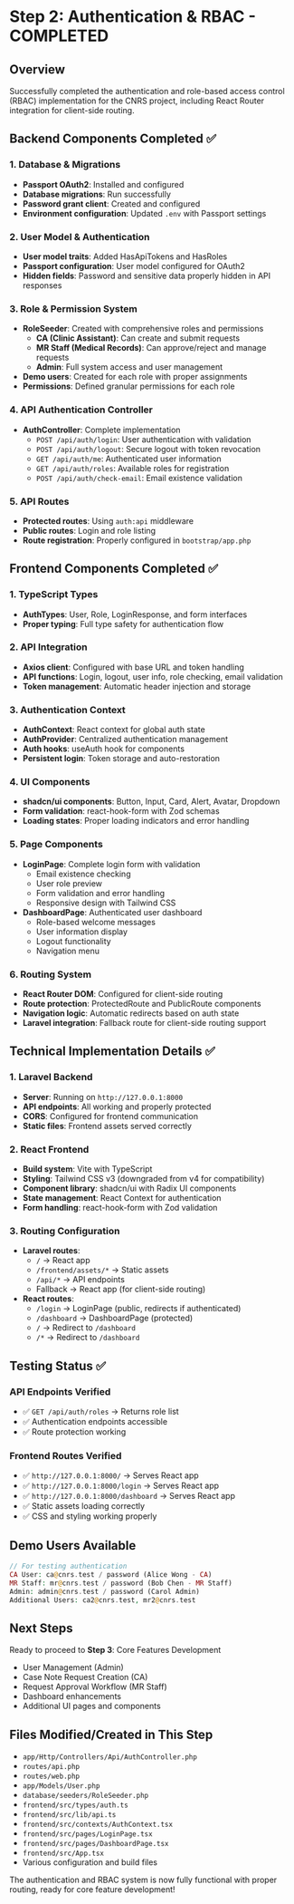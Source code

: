 # Step 2: Authentication & RBAC - COMPLETED

## Overview
Successfully completed the authentication and role-based access control (RBAC) implementation for the CNRS project, including React Router integration for client-side routing.

## Backend Components Completed ✅

### 1. Database & Migrations
- **Passport OAuth2**: Installed and configured
- **Database migrations**: Run successfully
- **Password grant client**: Created and configured
- **Environment configuration**: Updated `.env` with Passport settings

### 2. User Model & Authentication
- **User model traits**: Added HasApiTokens and HasRoles
- **Passport configuration**: User model configured for OAuth2
- **Hidden fields**: Password and sensitive data properly hidden in API responses

### 3. Role & Permission System
- **RoleSeeder**: Created with comprehensive roles and permissions
  - **CA (Clinic Assistant)**: Can create and submit requests
  - **MR Staff (Medical Records)**: Can approve/reject and manage requests  
  - **Admin**: Full system access and user management
- **Demo users**: Created for each role with proper assignments
- **Permissions**: Defined granular permissions for each role

### 4. API Authentication Controller
- **AuthController**: Complete implementation
  - `POST /api/auth/login`: User authentication with validation
  - `POST /api/auth/logout`: Secure logout with token revocation
  - `GET /api/auth/me`: Authenticated user information
  - `GET /api/auth/roles`: Available roles for registration
  - `POST /api/auth/check-email`: Email existence validation

### 5. API Routes
- **Protected routes**: Using `auth:api` middleware
- **Public routes**: Login and role listing
- **Route registration**: Properly configured in `bootstrap/app.php`

## Frontend Components Completed ✅

### 1. TypeScript Types
- **AuthTypes**: User, Role, LoginResponse, and form interfaces
- **Proper typing**: Full type safety for authentication flow

### 2. API Integration
- **Axios client**: Configured with base URL and token handling
- **API functions**: Login, logout, user info, role checking, email validation
- **Token management**: Automatic header injection and storage

### 3. Authentication Context
- **AuthContext**: React context for global auth state
- **AuthProvider**: Centralized authentication management
- **Auth hooks**: useAuth hook for components
- **Persistent login**: Token storage and auto-restoration

### 4. UI Components
- **shadcn/ui components**: Button, Input, Card, Alert, Avatar, Dropdown
- **Form validation**: react-hook-form with Zod schemas
- **Loading states**: Proper loading indicators and error handling

### 5. Page Components
- **LoginPage**: Complete login form with validation
  - Email existence checking
  - User role preview
  - Form validation and error handling
  - Responsive design with Tailwind CSS
- **DashboardPage**: Authenticated user dashboard
  - Role-based welcome messages
  - User information display
  - Logout functionality
  - Navigation menu

### 6. Routing System
- **React Router DOM**: Configured for client-side routing
- **Route protection**: ProtectedRoute and PublicRoute components
- **Navigation logic**: Automatic redirects based on auth state
- **Laravel integration**: Fallback route for client-side routing support

## Technical Implementation Details ✅

### 1. Laravel Backend
- **Server**: Running on `http://127.0.0.1:8000`
- **API endpoints**: All working and properly protected
- **CORS**: Configured for frontend communication
- **Static files**: Frontend assets served correctly

### 2. React Frontend
- **Build system**: Vite with TypeScript
- **Styling**: Tailwind CSS v3 (downgraded from v4 for compatibility)
- **Component library**: shadcn/ui with Radix UI components
- **State management**: React Context for authentication
- **Form handling**: react-hook-form with Zod validation

### 3. Routing Configuration
- **Laravel routes**:
  - `/` → React app
  - `/frontend/assets/*` → Static assets
  - `/api/*` → API endpoints
  - Fallback → React app (for client-side routing)
- **React routes**:
  - `/login` → LoginPage (public, redirects if authenticated)
  - `/dashboard` → DashboardPage (protected)
  - `/` → Redirect to `/dashboard`
  - `/*` → Redirect to `/dashboard`

## Testing Status ✅

### API Endpoints Verified
- ✅ `GET /api/auth/roles` → Returns role list
- ✅ Authentication endpoints accessible
- ✅ Route protection working

### Frontend Routes Verified
- ✅ `http://127.0.0.1:8000/` → Serves React app
- ✅ `http://127.0.0.1:8000/login` → Serves React app
- ✅ `http://127.0.0.1:8000/dashboard` → Serves React app
- ✅ Static assets loading correctly
- ✅ CSS and styling working properly

## Demo Users Available
```php
// For testing authentication
CA User: ca@cnrs.test / password (Alice Wong - CA)
MR Staff: mr@cnrs.test / password (Bob Chen - MR Staff)  
Admin: admin@cnrs.test / password (Carol Admin)
Additional Users: ca2@cnrs.test, mr2@cnrs.test
```

## Next Steps
Ready to proceed to **Step 3**: Core Features Development
- User Management (Admin)
- Case Note Request Creation (CA)
- Request Approval Workflow (MR Staff)
- Dashboard enhancements
- Additional UI pages and components

## Files Modified/Created in This Step
- `app/Http/Controllers/Api/AuthController.php`
- `routes/api.php`
- `routes/web.php`
- `app/Models/User.php`
- `database/seeders/RoleSeeder.php`
- `frontend/src/types/auth.ts`
- `frontend/src/lib/api.ts`
- `frontend/src/contexts/AuthContext.tsx`
- `frontend/src/pages/LoginPage.tsx`
- `frontend/src/pages/DashboardPage.tsx`
- `frontend/src/App.tsx`
- Various configuration and build files

The authentication and RBAC system is now fully functional with proper routing, ready for core feature development!
